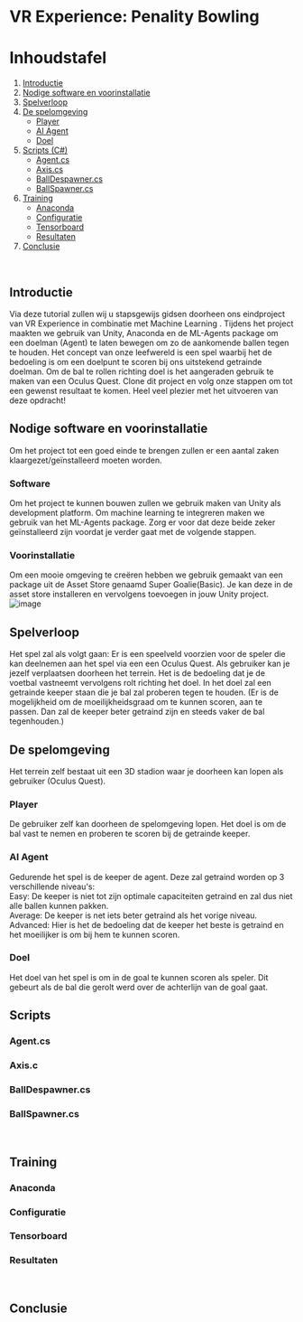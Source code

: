 # VR Experience: Penality Bowling


# Inhoudstafel
1. [Introductie](#introductie)
2. [Nodige software en voorinstallatie](#benodigdheden)
3. [Spelverloop](#spelverloop)
4. [De spelomgeving](#spelomgeving)
    - [Player](#player)
    - [AI Agent](#agent)
    - [Doel](#doel)
5. [Scripts (C#)](#allescripts)
    - [Agent.cs](#agentscript)
    - [Axis.cs](#axisscript)
    - [BallDespawner.cs](#despawnerscript)
    - [BallSpawner.cs](#spawnerscript)
6. [Training](#training)
    - [Anaconda](#anaconda)
    - [Configuratie](#configuratie)
    - [Tensorboard](#tensorboard)
    - [Resultaten](#resultaten)
7. [Conclusie](#conclusie)

<br>

## Introductie <a name="introductie"></a>
Via deze tutorial zullen wij u stapsgewijs gidsen doorheen ons eindproject van VR Experience in combinatie met Machine Learning . Tijdens het project maakten we gebruik van Unity, Anaconda en de ML-Agents package om een doelman (Agent) te laten bewegen om zo de aankomende ballen tegen te houden. Het concept van onze leefwereld is een spel waarbij het de bedoeling is om een doelpunt te scoren bij ons uitstekend getrainde doelman. Om de bal te rollen richting doel is het aangeraden gebruik te maken van een Oculus Quest.  Clone dit project en volg onze stappen om tot een gewenst resultaat te komen. Heel veel plezier met het uitvoeren van deze opdracht!
<br>

## Nodige software en voorinstallatie <a name="benodigdheden"></a>
Om het project tot een goed einde te brengen zullen er een aantal zaken klaargezet/geïnstalleerd moeten worden. 
### Software
Om het project te kunnen bouwen zullen we gebruik maken van Unity als development platform. Om machine learning te integreren maken we gebruik van het ML-Agents package. Zorg er voor dat deze beide zeker geïnstalleerd zijn voordat je verder gaat met de volgende stappen. 
### Voorinstallatie
Om een mooie omgeving te creëren hebben we gebruik gemaakt van een package uit de Asset Store genaamd Super Goalie(Basic). Je kan deze in de asset store installeren en vervolgens toevoegen in jouw Unity project. 
<br>
![image](https://user-images.githubusercontent.com/61239203/148071708-74a0d733-ed7b-4fac-add5-76a9856aa812.png)
<br>

## Spelverloop <a name="spelverloop"></a>
Het spel zal als volgt gaan: 
Er is een speelveld voorzien voor de speler die kan deelnemen aan het spel via een een Oculus Quest. Als gebruiker kan je jezelf verplaatsen doorheen het terrein. Het is de bedoeling dat je de voetbal vastneemt vervolgens rolt richting het doel. In het doel zal een getrainde keeper staan die je bal zal proberen tegen te houden. (Er is de mogelijkheid om de moeilijkheidsgraad om te kunnen scoren, aan te passen. Dan zal de keeper beter getraind zijn en steeds vaker de bal tegenhouden.)
<br>

## De spelomgeving <a name="spelomgeving"></a>
Het terrein zelf bestaat uit een 3D stadion waar je doorheen kan lopen als gebruiker (Oculus Quest).
### Player <a name="player"></a>
De gebruiker zelf kan doorheen de spelomgeving lopen. Het doel is om de bal vast te nemen en proberen te scoren bij de getrainde keeper.
### AI Agent <a name="agent"></a>
Gedurende het spel is de keeper de agent. Deze zal getraind worden op 3 verschillende niveau's:<br>
Easy: De keeper is niet tot zijn optimale capaciteiten getraind en zal dus niet alle ballen kunnen pakken.<br>
Average: De keeper is net iets beter getraind als het vorige niveau. <br>
Advanced: Hier is het de bedoeling dat de keeper het beste is getraind en het moeilijker is om bij hem te kunnen scoren.<br>
### Doel <a name="doel"></a>
Het doel van het spel is om in de goal te kunnen scoren als speler. Dit gebeurt als de bal die gerolt werd over de achterlijn van de goal gaat.
<br>

## Scripts <a name="allescripts"></a>
### Agent.cs <a name="agentscript"></a>
### Axis.c <a name="axisscript"></a>
### BallDespawner.cs <a name="despawnerscript"></a>
### BallSpawner.cs <a name="spawnerscript"></a>

<br>

## Training <a name="training"></a>
### Anaconda <a name="anaconda"></a>
### Configuratie <a name="configuratie"></a>
### Tensorboard <a name="tensorboard"></a>
### Resultaten <a name="resultaten"></a>

<br>

## Conclusie <a name="conclusie"></a>
